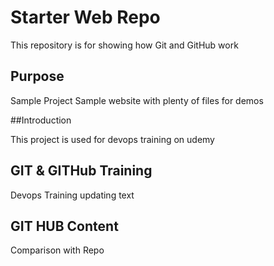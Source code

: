 # Starter Web Repo

This repository is for showing how Git and GitHub work

## Purpose

Sample Project
Sample website with plenty of files for demos

##Introduction

This project is used for devops training on udemy

## GIT & GITHub Training

Devops Training
updating text

## GIT HUB Content
Comparison with Repo